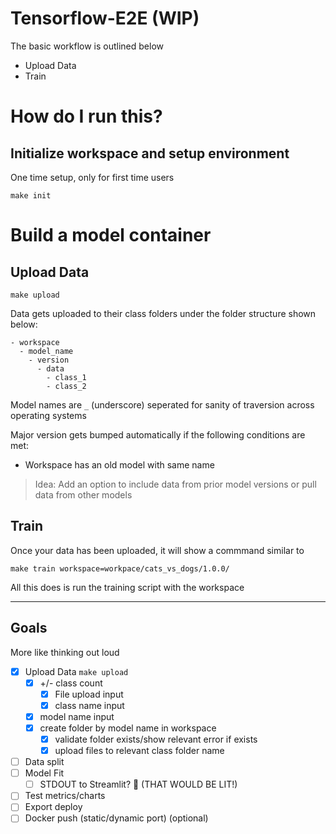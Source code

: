 # Tensorflow-E2E (WIP)

The basic workflow is outlined below
- Upload Data
- Train


# How do I run this?

## Initialize workspace and setup environment 
One time setup, only for first time users
```
make init
```

# Build a model container

## Upload Data
```
make upload
```
Data gets uploaded to their class folders under the folder structure shown below:
```
- workspace
  - model_name
    - version
      - data
        - class_1
        - class_2
```

Model names are `_` (underscore) seperated for sanity of traversion across operating systems

Major version gets bumped automatically if the following conditions are met:
- Workspace has an old model with same name

> Idea: Add an option to include data from prior model versions or pull data from other models


## Train
Once your data has been uploaded, it will show a commmand similar to
```
make train workspace=workpace/cats_vs_dogs/1.0.0/
```

All this does is run the training script with the workspace 

--- 
## Goals
More like thinking out loud
- [x] Upload Data `make upload`
  - [x] +/- class count 
    - [x] File upload input
    - [x] class name input
  - [x] model name input
  - [x] create folder by model name in workspace
    - [x] validate folder exists/show relevant error if exists
    - [x] upload files to relevant class folder name
- [ ] Data split
- [ ] Model Fit
  - [ ] STDOUT to Streamlit? 🤔 (THAT WOULD BE LIT!)
- [ ] Test metrics/charts
- [ ] Export deploy
- [ ] Docker push (static/dynamic port) (optional)
